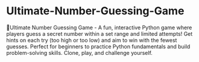 # Ultimate-Number-Guessing-Game
🎲Ultimate Number Guessing Game - A fun, interactive Python game where players guess a secret number within a set range and limited attempts! Get hints on each try (too high or too low) and aim to win with the fewest guesses. Perfect for beginners to practice Python fundamentals and build problem-solving skills. Clone, play, and challenge yourself.
